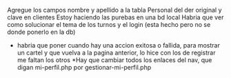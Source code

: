 Agregue los campos nombre y apellido a la tabla Personal del der original y clave en clientes
Estoy haciendo las purebas en una bd local
Habria que ver como solucionar el tema de los turnos y el login (esta hecho pero no se donde ponerlo en la db)
* habria que poner cuando hay una accion exitosa o fallida, para mostrar un cartel y que vuelva a la pagina anterior, lo hice con los de registrar me faltan los otros
*Hay que cambiar todos los enlaces del nav, que digan mi-perfil.php por gestionar-mi-perfil.php
